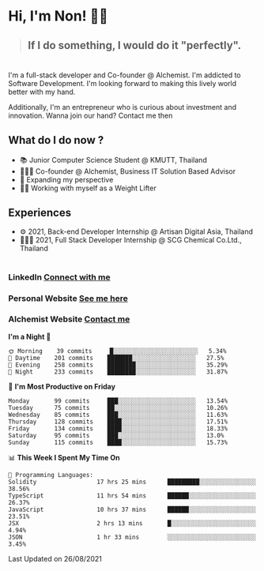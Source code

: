 # Hi, I'm Non! 🖐🏻

> ## If I do something, I would do it "perfectly".

#

I'm a full-stack developer and Co-founder @ Alchemist. I'm addicted to Software Development. I'm looking forward to making this lively world better with my hand.

Additionally, I'm an entrepreneur who is curious about investment and innovation. Wanna join our hand? Contact me then

## What do I do now ?

- 📚 Junior Computer Science Student @ KMUTT, Thailand
- 🧑🏻‍💻 Co-founder @ Alchemist, Business IT Solution Based Advisor
- 🌈 Expanding my perspective
- 🏋🏻 Working with myself as a Weight Lifter

## Experiences

- ⚙️ 2021, Back-end Developer Internship @ Artisan Digital Asia, Thailand
- 🧑🏻‍💻 2021, Full Stack Developer Internship @ SCG Chemical Co.Ltd., Thailand

#

### LinkedIn [Connect with me](https://www.linkedin.com/in/non-nontra/)

### Personal Website [See me here](https://nonnontra.com/)

### Alchemist Website [Contact me](https://alchemist-softwarehouse.co/)

<!--START_SECTION:waka-->
**I'm a Night 🦉** 

```text
🌞 Morning    39 commits     █░░░░░░░░░░░░░░░░░░░░░░░░   5.34% 
🌆 Daytime    201 commits    ███████░░░░░░░░░░░░░░░░░░   27.5% 
🌃 Evening    258 commits    ████████░░░░░░░░░░░░░░░░░   35.29% 
🌙 Night      233 commits    ████████░░░░░░░░░░░░░░░░░   31.87%

```
📅 **I'm Most Productive on Friday** 

```text
Monday       99 commits     ███░░░░░░░░░░░░░░░░░░░░░░   13.54% 
Tuesday      75 commits     ██░░░░░░░░░░░░░░░░░░░░░░░   10.26% 
Wednesday    85 commits     ███░░░░░░░░░░░░░░░░░░░░░░   11.63% 
Thursday     128 commits    ████░░░░░░░░░░░░░░░░░░░░░   17.51% 
Friday       134 commits    ████░░░░░░░░░░░░░░░░░░░░░   18.33% 
Saturday     95 commits     ███░░░░░░░░░░░░░░░░░░░░░░   13.0% 
Sunday       115 commits    ████░░░░░░░░░░░░░░░░░░░░░   15.73%

```


📊 **This Week I Spent My Time On** 

```text
💬 Programming Languages: 
Solidity                 17 hrs 25 mins      █████████░░░░░░░░░░░░░░░░   38.56% 
TypeScript               11 hrs 54 mins      ██████░░░░░░░░░░░░░░░░░░░   26.37% 
JavaScript               10 hrs 37 mins      ██████░░░░░░░░░░░░░░░░░░░   23.51% 
JSX                      2 hrs 13 mins       █░░░░░░░░░░░░░░░░░░░░░░░░   4.94% 
JSON                     1 hr 33 mins        ░░░░░░░░░░░░░░░░░░░░░░░░░   3.45%

```


 Last Updated on 26/08/2021
<!--END_SECTION:waka-->
